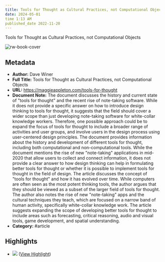 ```yaml
---
title: Tools for Thought as Cultural Practices, not Computational Objects
date: 2024-05-01
time 1:13 AM
published_date 2022-11-20
---
```

Tools for Thought as Cultural Practices, not Computational Objects

![rw-book-cover](https://maggieappleton.com/images/og/476653c3bac2e76aba069e20fc645cf0.png)

## Metadata
- **Author:** Dave Winer
- **Full Title:** Tools for Thought as Cultural Practices, not Computational Objects
- **URL:** https://maggieappleton.com/tools-for-thought
- **Document Note:** The document discusses the history and current state of "tools for thought" and the recent rise of note-taking software. While it does not provide a specific answer on how to introduce design thinking to tools for thought, it suggests that the field should cover a wider scope than just developing note-taking software for white-collar knowledge workers. Therefore, one possible approach could be to expand the focus of tools for thought to include a broader range of activities and user groups, and involve users in the design process using user-centered design principles.
  The document provides information about the history and development of different tools for thought, including both computational and non-computational tools. While the document mentions the rise of new "note-taking" applications in mid-2020 that allow users to collect and connect information, it does not provide a clear answer to how design thinking can help in formulating better tools for thought or whether it is possible to implement tools for thought in the field of design.
  The article discusses the concept of "tools for thought" and how it has evolved over time. While computers are often seen as the most potent thinking tools, the author argues that they should be viewed as a subset of the larger field of tools for thought. The author also notes the rise of new "note-taking" apps and the cultural techniques they teach, which are focused on a narrow band of human activity, specifically white-collar knowledge work. The article suggests expanding the scope of developing better tools for thought to include areas such as forecasting, critical reasoning, audio and visual tools, game development, and spatial understanding.
- **Category:** #article

## Highlights
- ![](https://res.cloudinary.com/dg3gyk0gu/image/upload/c_scale,w_960/v1589545798/maggieappleton.com/notes/memex.jpg) ([View Highlight](https://read.readwise.io/read/01h2qc8bj6kcwd5qk8mc0b5da6))
